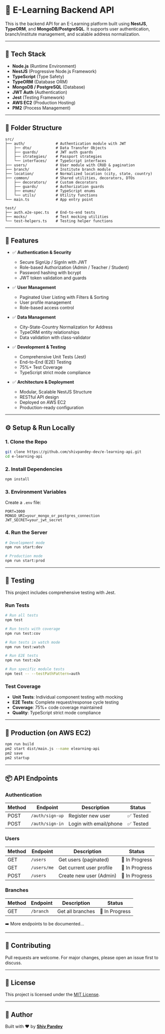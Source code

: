 # 🧠 E-Learning Backend API

This is the backend API for an E-Learning platform built using **NestJS**, **TypeORM**, and **MongoDB/PostgreSQL**. It supports user authentication, branch/institute management, and scalable address normalization.

---

## 🚀 Tech Stack

- **Node.js** (Runtime Environment)
- **NestJS** (Progressive Node.js Framework)
- **TypeScript** (Type Safety)
- **TypeORM** (Database ORM)
- **MongoDB / PostgreSQL** (Database)
- **JWT Auth** (Authentication)
- **Jest** (Testing Framework)
- **AWS EC2** (Production Hosting)
- **PM2** (Process Management)

---

## 📁 Folder Structure

```
src/
├── auth/              # Authentication module with JWT
│   ├── dto/           # Data Transfer Objects
│   ├── guards/        # JWT auth guards
│   ├── strategies/    # Passport strategies
│   └── interfaces/    # TypeScript interfaces
├── users/             # User module with CRUD & pagination
├── branch/            # Institute branch module
├── location/          # Normalized location (city, state, country)
├── common/            # Shared utilities, decorators, DTOs
│   ├── decorators/    # Custom decorators
│   ├── guards/        # Authorization guards
│   ├── enums/         # TypeScript enums
│   └── utils/         # Utility functions
└── main.ts            # App entry point

test/
├── auth.e2e-spec.ts   # End-to-end tests
├── mocks/             # Test mocking utilities
└── test-helpers.ts    # Testing helper functions
```

---

## 🔐 Features

- ✅ **Authentication & Security**

  - Secure SignUp / SignIn with JWT
  - Role-based Authorization (Admin / Teacher / Student)
  - Password hashing with bcrypt
  - JWT token validation and guards

- ✅ **User Management**

  - Paginated User Listing with Filters & Sorting
  - User profile management
  - Role-based access control

- ✅ **Data Management**

  - City-State-Country Normalization for Address
  - TypeORM entity relationships
  - Data validation with class-validator

- ✅ **Development & Testing**

  - Comprehensive Unit Tests (Jest)
  - End-to-End (E2E) Testing
  - 75%+ Test Coverage
  - TypeScript strict mode compliance

- ✅ **Architecture & Deployment**
  - Modular, Scalable NestJS Structure
  - RESTful API design
  - Deployed on AWS EC2
  - Production-ready configuration

---

## ⚙️ Setup & Run Locally

### 1. Clone the Repo

```bash
git clone https://github.com/shivpandey-dev/e-learning-api.git
cd e-learning-api
```

### 2. Install Dependencies

```bash
npm install
```

### 3. Environment Variables

Create a `.env` file:

```env
PORT=3000
MONGO_URI=your_mongo_or_postgres_connection
JWT_SECRET=your_jwt_secret
```

### 4. Run the Server

```bash
# Development mode
npm run start:dev

# Production mode
npm run start:prod
```

---

## 🧪 Testing

This project includes comprehensive testing with Jest.

### Run Tests

```bash
# Run all tests
npm test

# Run tests with coverage
npm run test:cov

# Run tests in watch mode
npm run test:watch

# Run E2E tests
npm run test:e2e

# Run specific module tests
npm test -- --testPathPattern=auth
```

### Test Coverage

- **Unit Tests**: Individual component testing with mocking
- **E2E Tests**: Complete request/response cycle testing
- **Coverage**: 75%+ code coverage maintained
- **Quality**: TypeScript strict mode compliance

---

## 🚀 Production (on AWS EC2)

```bash
npm run build
pm2 start dist/main.js --name elearning-api
pm2 save
pm2 startup
```

---

## 📦 API Endpoints

### Authentication

| Method | Endpoint        | Description            | Status    |
| ------ | --------------- | ---------------------- | --------- |
| POST   | `/auth/sign-up` | Register new user      | ✅ Tested |
| POST   | `/auth/sign-in` | Login with email/phone | ✅ Tested |

### Users

| Method | Endpoint    | Description              | Status         |
| ------ | ----------- | ------------------------ | -------------- |
| GET    | `/users`    | Get users (paginated)    | 🚧 In Progress |
| GET    | `/users/me` | Get current user profile | 🚧 In Progress |
| POST   | `/users`    | Create new user (Admin)  | 🚧 In Progress |

### Branches

| Method | Endpoint  | Description      | Status         |
| ------ | --------- | ---------------- | -------------- |
| GET    | `/branch` | Get all branches | 🚧 In Progress |

➡️ More endpoints to be documented...

---

## 🤝 Contributing

Pull requests are welcome. For major changes, please open an issue first to discuss.

---

## 📄 License

This project is licensed under the [MIT License](LICENSE).

---

## 🙌 Author

Built with ❤️ by **[Shiv Pandey](https://github.com/shivpandey-dev)**
